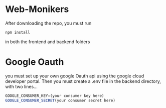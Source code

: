 # Web-Monikers

After downloading the repo, you must run

```
npm install
```

in both the frontend and backend folders

# Google Oauth

you must set up your own google Oauth api using the google cloud developer portal. Then you must create a .env file in the backend directory, with two lines...

```js
GOOGLE_CONSUMER_KEY=(your consumer key here)
GOOGLE_CONSUMER_SECRET(your consumer secret here)
```
